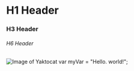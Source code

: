 # H1 Header 
### H3 Header
###### H6 Header
![Image of Yaktocat](https://octodex.github.com/images/yaktocat.png)
var myVar = "Hello. world!";
